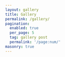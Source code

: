 ```yaml
---
layout: gallery
title: Gallery
permalink: /gallery/
pagination:
  enabled: true
  per_page: 5
  tag: gallery post
  permalink: '/page:num/'
masonry: true
---
```

